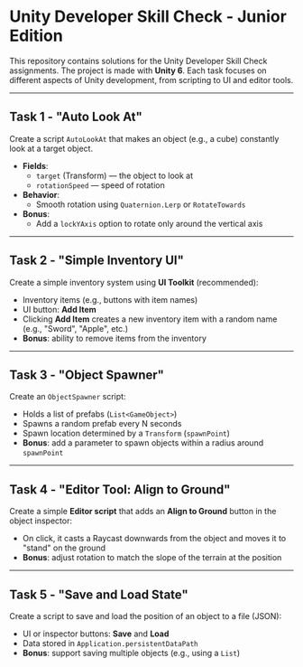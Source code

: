 # Unity Developer Skill Check - Junior Edition

This repository contains solutions for the Unity Developer Skill Check assignments. The project is made with **Unity 6**. Each task focuses on different aspects of Unity development, from scripting to UI and editor tools.

---

## Task 1 - "Auto Look At"

Create a script `AutoLookAt` that makes an object (e.g., a cube) constantly look at a target object.

- **Fields**:
  - `target` (Transform) — the object to look at
  - `rotationSpeed` — speed of rotation
- **Behavior**:
  - Smooth rotation using `Quaternion.Lerp` or `RotateTowards`
- **Bonus**:
  - Add a `lockYAxis` option to rotate only around the vertical axis

---

## Task 2 - "Simple Inventory UI"

Create a simple inventory system using **UI Toolkit** (recommended):

- Inventory items (e.g., buttons with item names)
- UI button: **Add Item**
- Clicking **Add Item** creates a new inventory item with a random name (e.g., "Sword", "Apple", etc.)
- **Bonus**: ability to remove items from the inventory

---

## Task 3 - "Object Spawner"

Create an `ObjectSpawner` script:

- Holds a list of prefabs (`List<GameObject>`)
- Spawns a random prefab every N seconds
- Spawn location determined by a `Transform` (`spawnPoint`)
- **Bonus**: add a parameter to spawn objects within a radius around `spawnPoint`

---

## Task 4 - "Editor Tool: Align to Ground"

Create a simple **Editor script** that adds an **Align to Ground** button in the object inspector:

- On click, it casts a Raycast downwards from the object and moves it to "stand" on the ground
- **Bonus**: adjust rotation to match the slope of the terrain at the position

---

## Task 5 - "Save and Load State"

Create a script to save and load the position of an object to a file (JSON):

- UI or inspector buttons: **Save** and **Load**
- Data stored in `Application.persistentDataPath`
- **Bonus**: support saving multiple objects (e.g., using a `List`)
